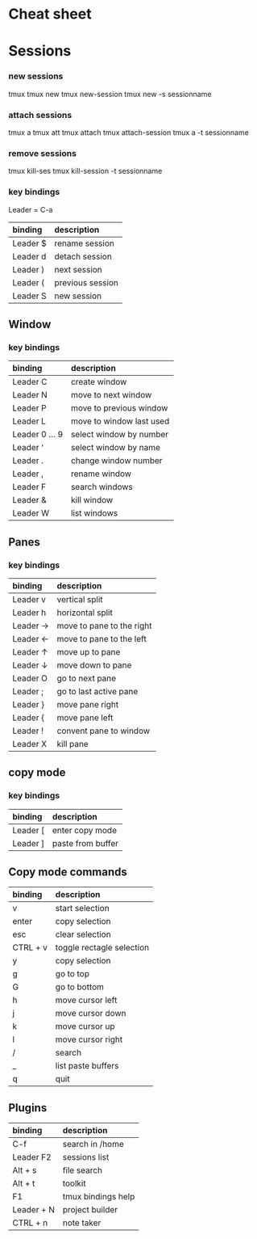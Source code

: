 # Cheat sheet

# Sessions

### new sessions

tmux
tmux new
tmux new-session
tmux new -s sessionname

### attach sessions

tmux a
tmux att
tmux attach
tmux attach-session
tmux a -t sessionname

### remove sessions

tmux kill-ses
tmux kill-session -t sessionname

### key bindings	

Leader = C-a

| binding  | description        |
|:---------|:-------------------|
| Leader $ |  	rename session  | 
| Leader d |  	detach session  |
| Leader ) |  	next session    |
| Leader ( |  	previous session|
| Leader S |    new session     |

## Window

### key bindings	


| binding  | description        |
|:---------|:-------------------|
| Leader C  	| create window |
| Leader N  	| move to next window |
| Leader P  	| move to previous window |
| Leader L  	| move to window last used |
| Leader 0 … 9	| select window by number |
| Leader ‘  	| select window by name |
| Leader .  	| change window number |
| Leader ,  	| rename window |
| Leader F  	| search windows |
| Leader &  	| kill window |
| Leader W  	| list windows |

## Panes

### key bindings	


| binding  | description        |
|:---------|:-------------------|
| Leader v  	| vertical split |
| Leader h  	| horizontal split |
| Leader →  	| move to pane to the right |
| Leader ←  	| move to pane to the left |
| Leader ↑  	| move up to pane |
| Leader ↓  	| move down to pane |
| Leader O  	| go to next pane |
| Leader ;  	| go to last active pane |
| Leader }  	| move pane right |
| Leader {  	| move pane left |
| Leader !  	| convent pane to window |
| Leader X  	| kill pane |

## copy mode

### key bindings	


| binding  | description        |
|:---------|:-------------------|
| Leader [  	| enter copy mode |
| Leader ]	    | paste from buffer |

## Copy mode commands	


| binding  | description        |
|:---------|:-------------------|
| v	            | start selection |
| enter	        | copy selection |
| esc	        |     clear selection |
| CTRL + v      |   toggle rectagle selection |
| y             |   copy selection |
| g	            | go to top |
| G           	| go to bottom |
| h           	| move cursor left |
| j           	| move cursor down |
| k           	| move cursor up |
| l           	| move cursor right |
| /           	| search |
| _           	| list paste buffers |
| q           	| quit |

## Plugins

| binding  | description        |
|:---------|:-------------------|
| C-f       | search in /home   |
| Leader F2 | sessions list |
| Alt + s   | file search |
| Alt + t | toolkit |
| F1        | tmux bindings help |
| Leader + N | project builder |
| CTRL + n | note taker |

